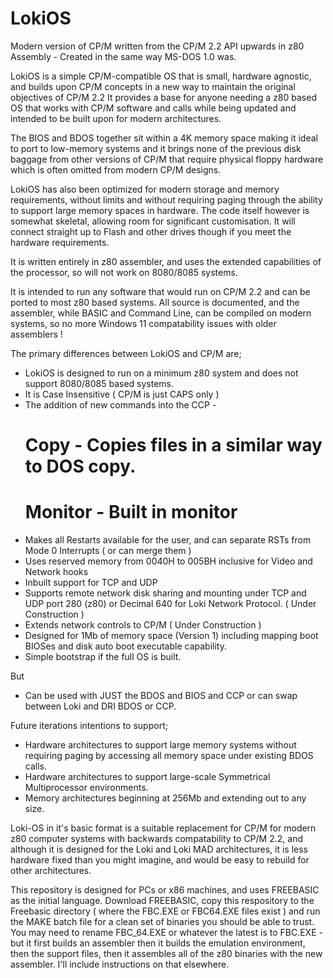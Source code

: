 # LokiOS
Modern version of CP/M written from the CP/M 2.2 API upwards in z80 Assembly - Created in the same way MS-DOS 1.0 was.

LokiOS is a simple CP/M-compatible OS that is small, hardware agnostic, and builds upon CP/M concepts in a new way to maintain the original objectives of CP/M 2.2
It provides a base for anyone needing a z80 based OS that works with CP/M software and calls while being updated and intended to be built upon for modern architectures.

The BIOS and BDOS together sit within a 4K memory space making it ideal to port to low-memory systems and it brings none of the previous disk baggage
  from other versions of CP/M that require physical floppy hardware which is often omitted from modern CP/M designs.

LokiOS has also been optimized for modern storage and memory requirements, without limits and without requiring paging through the ability to support large memory spaces
  in hardware. The code itself however is somewhat skeletal, allowing room for significant customisation. It will connect straight up to Flash and other drives 
  though if you meet the hardware requirements.
  
It is written entirely in z80 assembler, and uses the extended capabilities of the processor, so will not work on 8080/8085 systems. 

It is intended to run any software that would run on CP/M 2.2 and can be ported to most z80 based systems. All source is documented, and the assembler, while BASIC
  and Command Line, can be compiled on modern systems, so no more Windows 11 compatability issues with older assemblers !

The primary differences between LokiOS and CP/M are;
  * LokiOS is designed to run on a minimum z80 system and does not support 8080/8085 based systems.
  * It is Case Insensitive ( CP/M is just CAPS only )
  * The addition of new commands into the CCP -
    # Copy - Copies files in a similar way to DOS copy.
    # Monitor - Built in monitor
  * Makes all Restarts available for the user, and can separate RSTs from Mode 0 Interrupts ( or can merge them )
  * Uses reserved memory from 0040H to 005BH inclusive for Video and Network hooks
  * Inbuilt support for TCP and UDP
  * Supports remote network disk sharing and mounting under TCP and UDP port 280 (z80) or Decimal 640 for Loki Network Protocol. ( Under Construction )
  * Extends network controls to CP/M ( Under Construction )
  * Designed for 1Mb of memory space (Version 1) including mapping boot BIOSes and disk auto boot executable capability.
  * Simple bootstrap if the full OS is built.

But
  * Can be used with JUST the BDOS and BIOS and CCP or can swap between Loki and DRI BDOS or CCP. 

Future iterations intentions to support;
  * Hardware architectures to support large memory systems without requiring paging by accessing all memory space under existing BDOS calls.
  * Hardware architectures to support large-scale Symmetrical Multiprocessor environments.
  * Memory architectures beginning at 256Mb and extending out to any size.
  
Loki-OS in it's basic format is a suitable replacement for CP/M for modern z80 computer systems with backwards compatability to CP/M 2.2, and although it is designed for the Loki and Loki MAD architectures, it is less hardware fixed than you might imagine, and would be easy to rebuild for other architectures.

This repository is designed for PCs or x86 machines, and uses FREEBASIC as the initial language. Download FREEBASIC, copy this respository to the Freebasic directory ( where the FBC.EXE or FBC64.EXE files exist ) and run the MAKE batch file for a clean set of binaries you should be able to trust. You may need to rename FBC_64.EXE or whatever the latest is to FBC.EXE - but it first builds an assembler then it builds the emulation environment, then the support files, then it assembles all of the z80 binaries with the new assembler.  I'll include instructions on that elsewhere. 
